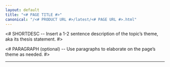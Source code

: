 ```yaml
---
layout: default
title: "<# PAGE TITLE #>"
canonical: "/<# PRODUCT URL #>/latest/<# PAGE URL #>.html"
---
```


<!--Overviews introduce the content of a page, telling users what they can expect to learn here. If the entire page describes a process, like installing or upgrading, use the overview to introduce users to the high-level steps. Overviews don’t have a title element, because the page title serves that purpose.-->

<# SHORTDESC -- Insert a 1-2 sentence description of the topic’s theme, aka its thesis statement. #>

<# PARAGRAPH (optional) -- Use paragraphs to elaborate on the page’s theme as needed. #>


* * *
